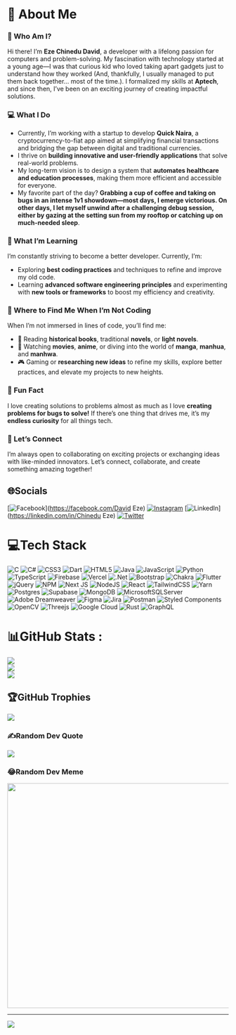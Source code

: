 # 💫 About Me

### 👋 Who Am I?
Hi there! I’m **Eze Chinedu David**, a developer with a lifelong passion for computers and problem-solving. My fascination with technology started at a young age—I was that curious kid who loved taking apart gadgets just to understand how they worked (And, thankfully, I usually managed to put them back together... most of the time.). I formalized my skills at **Aptech**, and since then, I’ve been on an exciting journey of creating impactful solutions.

### 💻 What I Do
- Currently, I’m working with a startup to develop **Quick Naira**, a cryptocurrency-to-fiat app aimed at simplifying financial transactions and bridging the gap between digital and traditional currencies.
- I thrive on **building innovative and user-friendly applications** that solve real-world problems.
- My long-term vision is to design a system that **automates healthcare and education processes**, making them more efficient and accessible for everyone.
- My favorite part of the day? **Grabbing a cup of coffee and taking on bugs in an intense 1v1 showdown—most days, I emerge victorious. On other days, I let myself unwind after a challenging debug session, either by gazing at the setting sun from my rooftop or catching up on much-needed sleep**.

### 🌱 What I’m Learning
I’m constantly striving to become a better developer. Currently, I’m:
- Exploring **best coding practices** and techniques to refine and improve my old code.
- Learning **advanced software engineering principles** and experimenting with **new tools or frameworks** to boost my efficiency and creativity.

### 🔎 Where to Find Me When I’m Not Coding
When I’m not immersed in lines of code, you’ll find me:
- 📖 Reading **historical books**, traditional **novels**, or **light novels**.
- 🎥 Watching **movies**, **anime**, or diving into the world of **manga**, **manhua**, and **manhwa**.
- 🎮 Gaming or **researching new ideas** to refine my skills, explore better practices, and elevate my projects to new heights.

### 🌟 Fun Fact
I love creating solutions to problems almost as much as I love **creating problems for bugs to solve!** If there’s one thing that drives me, it’s my **endless curiosity** for all things tech.

### 🤝 Let’s Connect
I’m always open to collaborating on exciting projects or exchanging ideas with like-minded innovators. Let’s connect, collaborate, and create something amazing together!


## 🌐Socials
[![Facebook](https://img.shields.io/badge/Facebook-%231877F2.svg?logo=Facebook&logoColor=white)](https://facebook.com/David Eze) [![Instagram](https://img.shields.io/badge/Instagram-%23E4405F.svg?logo=Instagram&logoColor=white)](https://instagram.com/d_a_v_e_1_0_1) [![LinkedIn](https://img.shields.io/badge/LinkedIn-%230077B5.svg?logo=linkedin&logoColor=white)](https://linkedin.com/in/Chinedu Eze) [![Twitter](https://img.shields.io/badge/Twitter-%231DA1F2.svg?logo=Twitter&logoColor=white)](https://twitter.com/ChineduEze001) 

# 💻Tech Stack
![C](https://img.shields.io/badge/c-%2300599C.svg?style=for-the-badge&logo=c&logoColor=white) ![C#](https://img.shields.io/badge/c%23-%23239120.svg?style=for-the-badge&logo=c-sharp&logoColor=white) ![CSS3](https://img.shields.io/badge/css3-%231572B6.svg?style=for-the-badge&logo=css3&logoColor=white) ![Dart](https://img.shields.io/badge/dart-%230175C2.svg?style=for-the-badge&logo=dart&logoColor=white) ![HTML5](https://img.shields.io/badge/html5-%23E34F26.svg?style=for-the-badge&logo=html5&logoColor=white) ![Java](https://img.shields.io/badge/java-%23ED8B00.svg?style=for-the-badge&logo=java&logoColor=white) ![JavaScript](https://img.shields.io/badge/javascript-%23323330.svg?style=for-the-badge&logo=javascript&logoColor=%23F7DF1E) ![Python](https://img.shields.io/badge/python-3670A0?style=for-the-badge&logo=python&logoColor=ffdd54) ![TypeScript](https://img.shields.io/badge/typescript-%23007ACC.svg?style=for-the-badge&logo=typescript&logoColor=white) ![Firebase](https://img.shields.io/badge/firebase-%23039BE5.svg?style=for-the-badge&logo=firebase) ![Vercel](https://img.shields.io/badge/vercel-%23000000.svg?style=for-the-badge&logo=vercel&logoColor=white) ![.Net](https://img.shields.io/badge/.NET-5C2D91?style=for-the-badge&logo=.net&logoColor=white) ![Bootstrap](https://img.shields.io/badge/bootstrap-%23563D7C.svg?style=for-the-badge&logo=bootstrap&logoColor=white) ![Chakra](https://img.shields.io/badge/chakra-%234ED1C5.svg?style=for-the-badge&logo=chakraui&logoColor=white)  ![Flutter](https://img.shields.io/badge/Flutter-%2302569B.svg?style=for-the-badge&logo=Flutter&logoColor=white) ![jQuery](https://img.shields.io/badge/jquery-%230769AD.svg?style=for-the-badge&logo=jquery&logoColor=white) ![NPM](https://img.shields.io/badge/NPM-%23000000.svg?style=for-the-badge&logo=npm&logoColor=white) ![Next JS](https://img.shields.io/badge/Next-black?style=for-the-badge&logo=next.js&logoColor=white) ![NodeJS](https://img.shields.io/badge/node.js-6DA55F?style=for-the-badge&logo=node.js&logoColor=white) ![React](https://img.shields.io/badge/react-%2320232a.svg?style=for-the-badge&logo=react&logoColor=%2361DAFB) ![TailwindCSS](https://img.shields.io/badge/tailwindcss-%2338B2AC.svg?style=for-the-badge&logo=tailwind-css&logoColor=white) ![Yarn](https://img.shields.io/badge/yarn-%232C8EBB.svg?style=for-the-badge&logo=yarn&logoColor=white) ![Postgres](https://img.shields.io/badge/postgres-%23316192.svg?style=for-the-badge&logo=postgresql&logoColor=white) 	![Supabase](https://img.shields.io/badge/Supabase-3ECF8E?style=for-the-badge&logo=supabase&logoColor=white) ![MongoDB](https://img.shields.io/badge/MongoDB-%234ea94b.svg?style=for-the-badge&logo=mongodb&logoColor=white) ![MicrosoftSQLServer](https://img.shields.io/badge/Microsoft%20SQL%20Sever-CC2927?style=for-the-badge&logo=microsoft%20sql%20server&logoColor=white) ![Adobe Dreamweaver](https://img.shields.io/badge/Adobe%20Dreamweaver-FF61F6.svg?style=for-the-badge&logo=Adobe%20Dreamweaver&logoColor=white) 	![Figma](https://img.shields.io/badge/figma-%23F24E1E.svg?style=for-the-badge&logo=figma&logoColor=white) ![Jira](https://img.shields.io/badge/jira-%230A0FFF.svg?style=for-the-badge&logo=jira&logoColor=white) ![Postman](https://img.shields.io/badge/Postman-FF6C37?style=for-the-badge&logo=postman&logoColor=white) ![Styled Components](https://img.shields.io/badge/styled--components-DB7093?style=for-the-badge&logo=styled-components&logoColor=white) ![OpenCV](https://img.shields.io/badge/opencv-%23white.svg?style=for-the-badge&logo=opencv&logoColor=white) ![Threejs](https://img.shields.io/badge/threejs-black?style=for-the-badge&logo=three.js&logoColor=white) ![Google Cloud](https://img.shields.io/badge/Google%20Cloud-%234285F4.svg?style=for-the-badge&logo=google-cloud&logoColor=white) ![Rust](https://img.shields.io/badge/rust-%23000000.svg?style=for-the-badge&logo=rust&logoColor=white) ![GraphQL](https://img.shields.io/badge/-GraphQL-E10098?style=for-the-badge&logo=graphql&logoColor=white)
# 📊GitHub Stats :
![](https://github-readme-stats.vercel.app/api?username=CWC001-lab&theme=dark&hide_border=false&include_all_commits=true&count_private=true)<br/>
![](https://github-readme-streak-stats.herokuapp.com/?user=CWC001-lab&theme=dark&hide_border=false)<br/>
![](https://github-readme-stats.vercel.app/api/top-langs/?username=CWC001-lab&theme=dark&hide_border=false&include_all_commits=true&count_private=true&layout=compact)

## 🏆GitHub Trophies
![](https://github-trophies.vercel.app/?username=CWC001-lab&theme=darkhub&no-frame=false&no-bg=false&margin-w=4)

### ✍️Random Dev Quote
![](https://quotes-github-readme.vercel.app/api?type=horizontal&theme=dark)

### 😂Random Dev Meme
<img src="https://random-memer.herokuapp.com/" width="512px"/>

---
[![](https://visitcount.itsvg.in/api?id=CWC001-lab&icon=2&color=12)](https://visitcount.itsvg.in)
